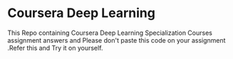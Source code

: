 # Coursera Deep Learning   
This Repo containing Coursera Deep Learning Specialization  Courses assignment answers and Please don't paste this code on your assignment .Refer this and Try it on yourself.
